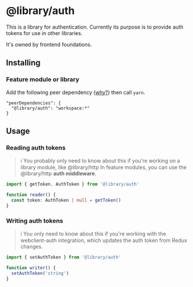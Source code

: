 # @library/auth

This is a library for authentication. Currently its purpose is to provide auth tokens for use in other libraries.

It's owned by frontend foundations.

## Installing

### Feature module or library

Add the following peer dependency ([why?](../../../../docs/modules.md#production-dependencies)) then call `yarn`.

```
"peerDependencies": {
  "@library/auth": "workspace:*"
}
```

## Usage

### Reading auth tokens

> ℹ️ You probably only need to know about this if you're working on a library module, like @library/http
> In feature modules, you can use the @library/http **auth middleware**.

```typescript
import { getToken, AuthToken } from '@library/auth'

function reader() {
  const token: AuthToken | null = getToken()
}
```

### Writing auth tokens

> ℹ️ You only need to know about this if you're working with the webclient-auth integration, which updates
> the auth token from Redux changes.

```typescript
import { setAuthToken } from '@library/auth'

function writer() {
  setAuthToken('string')
}
```
